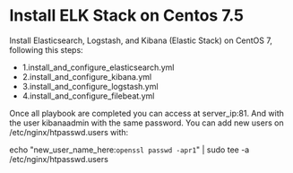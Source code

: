 # Install ELK Stack on Centos 7.5
Install Elasticsearch, Logstash, and Kibana (Elastic Stack) on CentOS 7, following this steps:
* 1.install_and_configure_elasticsearch.yml
* 2.install_and_configure_kibana.yml
* 3.install_and_configure_logstash.yml
* 4.install_and_configure_filebeat.yml

Once all playbook are completed you can access at server_ip:81. And with the user kibanaadmin with the same password. You can add new users on /etc/nginx/htpasswd.users with:

echo "new_user_name_here:`openssl passwd -apr1`" | sudo tee -a /etc/nginx/htpasswd.users
